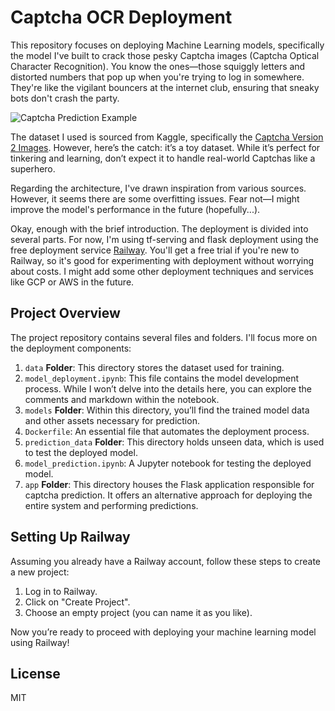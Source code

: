 # Captcha OCR Deployment
This repository focuses on deploying Machine Learning models, specifically the model I've built to crack those pesky Captcha images (Captcha Optical Character Recognition). You know the ones—those squiggly letters and distorted numbers that pop up when you're trying to log in somewhere. They're like the vigilant bouncers at the internet club, ensuring that sneaky bots don't crash the party.

![Captcha Prediction Example](https://github.com/ndy-s/captcha-ocr-deploy/assets/94002483/e9ca4056-ad72-47b5-aefb-03785ab85265)

The dataset I used is sourced from Kaggle, specifically the [Captcha Version 2 Images](https://www.kaggle.com/datasets/fournierp/captcha-version-2-images). However, here’s the catch: it’s a toy dataset. While it’s perfect for tinkering and learning, don’t expect it to handle real-world Captchas like a superhero.

Regarding the architecture, I've drawn inspiration from various sources. However, it seems there are some overfitting issues. Fear not—I might improve the model's performance in the future (hopefully...).

Okay, enough with the brief introduction. The deployment is divided into several parts. For now, I'm using tf-serving and flask deployment using the free deployment service [Railway](https://railway.app/). You'll get a free trial if you're new to Railway, so it's good for experimenting with deployment without worrying about costs. I might add some other deployment techniques and services like GCP or AWS in the future.

## Project Overview
The project repository contains several files and folders. I'll focus more on the deployment components:
1. `data` **Folder**: This directory stores the dataset used for training.
2. `model_deployment.ipynb`: This file contains the model development process. While I won’t delve into the details here, you can explore the comments and markdown within the notebook.
3. `models` **Folder**: Within this directory, you’ll find the trained model data and other assets necessary for prediction.
4. `Dockerfile`: An essential file that automates the deployment process.
5. `prediction_data` **Folder**: This directory holds unseen data, which is used to test the deployed model.
6. `model_prediction.ipynb`: A Jupyter notebook for testing the deployed model.
7. `app` **Folder**: This directory houses the Flask application responsible for captcha prediction. It offers an alternative approach for deploying the entire system and performing predictions.

## Setting Up Railway
Assuming you already have a Railway account, follow these steps to create a new project:
1. Log in to Railway.
2. Click on "Create Project".
3. Choose an empty project (you can name it as you like).

Now you’re ready to proceed with deploying your machine learning model using Railway!

## License
MIT

